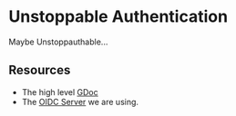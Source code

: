 # Unstoppable Authentication

Maybe Unstoppauthable...

## Resources

- The high level [GDoc](https://docs.google.com/document/d/1XCzKDI_SsfakDyW-lPbDtO5xgmVlwqi3y6E_7OKLXcw/edit#)
- The [OIDC Server](https://github.com/panva/node-oidc-provider) we are using.
